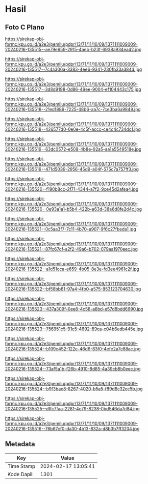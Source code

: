 # Hasil

## Foto C Plano

https://sirekap-obj-formc.kpu.go.id/a2e3/pemilu/pdpr/13/71/11/10/09/1371111009009-20240216-135515--ae79e659-2915-4aeb-b23f-6938a934ea42.jpg

https://sirekap-obj-formc.kpu.go.id/a2e3/pemilu/pdpr/13/71/11/10/09/1371111009009-20240216-135517--7c4a306a-3383-4ee6-9341-230fb33a384d.jpg

https://sirekap-obj-formc.kpu.go.id/a2e3/pemilu/pdpr/13/71/11/10/09/1371111009009-20240216-135517--3d8d9198-0d86-49ee-9004-ef104443c175.jpg

https://sirekap-obj-formc.kpu.go.id/a2e3/pemilu/pdpr/13/71/11/10/09/1371111009009-20240216-135518--21ed1889-7225-48b6-aa7c-7ce3ba6a9848.jpg

https://sirekap-obj-formc.kpu.go.id/a2e3/pemilu/pdpr/13/71/11/10/09/1371111009009-20240216-135518--426577d0-0e0e-4c5f-accc-ce4c4c734dc1.jpg

https://sirekap-obj-formc.kpu.go.id/a2e3/pemilu/pdpr/13/71/11/10/09/1371111009009-20240216-135519--63dc0572-e508-4b8e-92a5-aa1a5549518e.jpg

https://sirekap-obj-formc.kpu.go.id/a2e3/pemilu/pdpr/13/71/11/10/09/1371111009009-20240216-135519--471d5039-2956-45d9-a04f-575c7a757ff3.jpg

https://sirekap-obj-formc.kpu.go.id/a2e3/pemilu/pdpr/13/71/11/10/09/1371111009009-20240216-135520--f190b8cc-2f71-4344-a7f2-9ce45d2afea4.jpg

https://sirekap-obj-formc.kpu.go.id/a2e3/pemilu/pdpr/13/71/11/10/09/1371111009009-20240216-135520--0e93a1a1-b5b4-422b-a63d-38a6d8fe2d4c.jpg

https://sirekap-obj-formc.kpu.go.id/a2e3/pemilu/pdpr/13/71/11/10/09/1371111009009-20240216-135521--0c5aa3f7-7c11-4b70-a907-9f6c27fbeda1.jpg

https://sirekap-obj-formc.kpu.go.id/a2e3/pemilu/pdpr/13/71/11/10/09/1371111009009-20240216-135521--87fc67cf-a2f2-49a6-b702-079aa1970eec.jpg

https://sirekap-obj-formc.kpu.go.id/a2e3/pemilu/pdpr/13/71/11/10/09/1371111009009-20240216-135522--a1d51cca-e659-4b05-8e3e-fd3ee4961c2f.jpg

https://sirekap-obj-formc.kpu.go.id/a2e3/pemilu/pdpr/13/71/11/10/09/1371111009009-20240216-135522--bf58bb81-97a4-4fb0-a575-853123704630.jpg

https://sirekap-obj-formc.kpu.go.id/a2e3/pemilu/pdpr/13/71/11/10/09/1371111009009-20240216-135523--437a309f-0ee8-4c58-a8bd-e57d8bdd6690.jpg

https://sirekap-obj-formc.kpu.go.id/a2e3/pemilu/pdpr/13/71/11/10/09/1371111009009-20240216-135523--756951c5-91c5-4692-89ca-c04b6edb445e.jpg

https://sirekap-obj-formc.kpu.go.id/a2e3/pemilu/pdpr/13/71/11/10/09/1371111009009-20240216-135524--b109c452-122e-46d6-83f0-4efe2a7e88ac.jpg

https://sirekap-obj-formc.kpu.go.id/a2e3/pemilu/pdpr/13/71/11/10/09/1371111009009-20240216-135524--73af5a1b-f26b-4910-8d85-4a39cb8b0eec.jpg

https://sirekap-obj-formc.kpu.go.id/a2e3/pemilu/pdpr/13/71/11/10/09/1371111009009-20240216-135524--b9f3bac8-8267-4020-b5a5-f89d8c32cc5b.jpg

https://sirekap-obj-formc.kpu.go.id/a2e3/pemilu/pdpr/13/71/11/10/09/1371111009009-20240216-135525--dffc7faa-2281-4c79-8238-0bd546da7d84.jpg

https://sirekap-obj-formc.kpu.go.id/a2e3/pemilu/pdpr/13/71/11/10/09/1371111009009-20240216-135516--76b67cf0-da30-4b13-832a-d8b3b7ff3204.jpg


## Metadata

| Key        | Value               |
| ---------- | ------------------- |
| Time Stamp | 2024-02-17 13:05:41 |
| Kode Dapil | 1301                |



